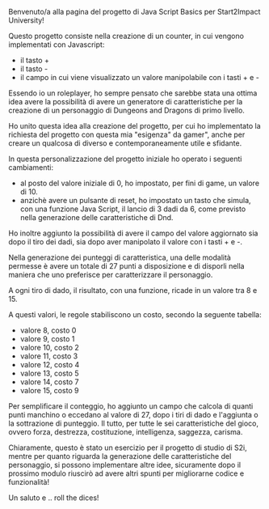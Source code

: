 Benvenuto/a alla pagina del progetto di Java Script Basics per Start2Impact University!

Questo progetto consiste nella creazione di un counter, in cui vengono implementati con Javascript:
- il tasto +
- il tasto -
- il campo in cui viene visualizzato un valore manipolabile con i tasti + e -

Essendo io un roleplayer, ho sempre pensato che sarebbe stata una ottima idea avere la possibilità di avere un generatore di caratteristiche per la creazione di un personaggio di Dungeons and Dragons di primo livello.

Ho unito questa idea alla creazione del progetto, per cui ho implementato la richiesta del progetto con questa mia "esigenza" da gamer", anche per creare un qualcosa di diverso e contemporaneamente utile e sfidante.

In questa personalizzazione del progetto iniziale ho operato i seguenti cambiamenti:
- al posto del valore iniziale di 0, ho impostato, per fini di game, un valore di 10.
- anzichè avere un pulsante di reset, ho impostato un tasto che simula, con una funzione Java Script, il lancio di 3 dadi da 6, come previsto nella generazione delle caratteristiche di Dnd.

Ho inoltre aggiunto la possibilità di avere il campo del valore aggiornato sia dopo il tiro dei dadi, sia dopo aver manipolato il valore con i tasti + e -.

Nella generazione dei punteggi di caratteristica, una delle modalità permesse è avere un totale di 27 punti a disposizione e di disporli nella maniera che uno preferisce per caratterizzare il personaggio.

A ogni tiro di dado, il risultato, con una funzione, ricade in un valore tra 8 e 15.

A questi valori, le regole stabiliscono un costo, secondo la seguente tabella:
- valore 8, costo 0
- valore 9, costo 1
- valore 10, costo 2
- valore 11, costo 3
- valore 12, costo 4
- valore 13, costo 5
- valore 14, costo 7
- valore 15, costo 9

Per semplificare il conteggio, ho aggiunto un campo che calcola di quanti punti manchino o eccedano al valore di 27, dopo i tiri di dado e l'aggiunta o la sottrazione di punteggio. Il tutto, per tutte le sei caratteristiche del gioco, ovvero forza, destrezza, costituzione, intelligenza, saggezza, carisma.

Chiaramente, questo è stato un esercizio per il progetto di studio di S2i, mentre per quanto riguarda la generazione delle caratteristiche del personaggio, si possono implementare altre idee, sicuramente dopo il prossimo modulo riuscirò ad avere altri spunti per migliorarne codice e funzionalità!

Un saluto e .. roll the dices!